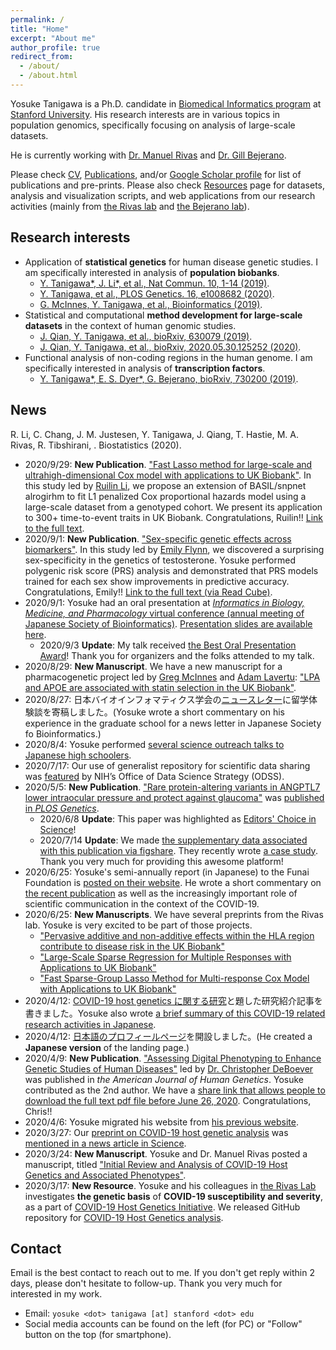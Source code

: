 ```yaml
---
permalink: /
title: "Home"
excerpt: "About me"
author_profile: true
redirect_from:
  - /about/
  - /about.html
---
```


Yosuke Tanigawa is a Ph.D. candidate in [Biomedical Informatics program](https://med.stanford.edu/bmi.html) at [Stanford University](https://www.stanford.edu/). His research interests are in various topics in population genomics, specifically focusing on analysis of large-scale datasets.

He is currently working with [Dr. Manuel Rivas](http://med.stanford.edu/rivaslab/) and [Dr. Gill Bejerano](http://bejerano.stanford.edu/).

Please check [CV](/cv), [Publications](/publications), and/or [Google Scholar profile](https://scholar.google.com/citations?user=9hVh3nQAAAAJ&hl=en) for list of publications and pre-prints. Please also check [Resources](/resources) page for datasets, analysis and visualization scripts, and web applications from our research activities (mainly from [the Rivas lab](http://med.stanford.edu/rivaslab/) and [the Bejerano lab](http://bejerano.stanford.edu/)).

## Research interests

- Application of **statistical genetics** for human disease genetic studies. I am specifically interested in analysis of **population biobanks**.
  - [Y. Tanigawa\*, J. Li\*, et al., Nat Commun. 10, 1-14 (2019)](/publication/2019-09-06-DeGAs).
  - [Y. Tanigawa, et al., PLOS Genetics. 16, e1008682 (2020)](/publication/2020-05-05-ANGPTL7).
  - [G. McInnes, Y. Tanigawa, et al., Bioinformatics (2019)](/publication/2018-12-05-GBE).
- Statistical and computational **method development for large-scale datasets** in the context of human genomic studies.
  - [J. Qian, Y. Tanigawa, et al., bioRxiv, 630079 (2019)](/publication/preprint-2019-05-07-snpnet).
  - [J. Qian, Y. Tanigawa, et al., bioRxiv, 2020.05.30.125252 (2020)](/publication/preprint-2020-05-30-SRRR).
- Functional analysis of non-coding regions in the human genome. I am specifically interested in analysis of **transcription factors**.
  - [Y. Tanigawa\*, E. S. Dyer\*, G. Bejerano, bioRxiv, 730200 (2019)](/publication/preprint-2019-08-20-whichtf).

## News

R. Li, C. Chang, J. M. Justesen, Y. Tanigawa, J. Qiang, T. Hastie, M. A. Rivas, R. Tibshirani, . Biostatistics (2020).

- 2020/9/29: **New Publication**. ["Fast Lasso method for large-scale and ultrahigh-dimensional Cox model with applications to UK Biobank"](/publication/2020-09-29-snpnet-cox). In this study led by [Ruilin Li](https://profiles.stanford.edu/ruilin-li), we propose an extension of BASIL/snpnet alrogirhm to fit L1 penalized Cox proportional hazards model using a large-scale dataset from a genotyped cohort. We present its application to 300+ time-to-event traits in UK Biobank. Congratulations, Ruilin!! [Link to the full text](https://academic.oup.com/biostatistics/advance-article/doi/10.1093/biostatistics/kxaa038/5912682?guestAccessKey=4b80ff8f-0376-4745-bc59-f236ca438b48).
- 2020/9/1: **New Publication**. ["Sex-specific genetic effects across biomarkers"](/publication/2020-09-01-SEMM). In this study led by [Emily Flynn](https://datascience.stanford.edu/people/emily-flynn), we discovered a surprising sex-specificity in the genetics of testosterone. Yosuke performed polygenic risk score (PRS) analysis and demonstrated that PRS models trained for each sex show improvements in predictive accuracy. Congratulations, Emily!! [Link to the full text (via Read Cube)](https://rdcu.be/b6DJF).
- 2020/9/1: Yosuke had an oral presentation at [_Informatics in Biology, Medicine, and Pharmacology_ virtual conference (annual meeting of Japanese Society of Bioinformatics)](https://www.jsbi.org/iibmp2020/program/oral.html). [Presentation slides are available here](/talks/2020-09-01-IIBMP2020).
  - 2020/9/3 **Update**: My talk received [the Best Oral Presentation Award](https://www.jsbi.org/news/annual-meetings/20200914-nenkai/)! Thank you for organizers and the folks attended to my talk.
- 2020/8/29: **New Manuscript**. We have a new manuscript for a pharmacogenetic project led by [Greg McInnes](https://twitter.com/gregorymcinnes) and [Adam Lavertu](https://twitter.com/lavertu_adam): ["LPA and APOE are associated with statin selection in the UK Biobank"](/publication/preprint-2020-08-29-DS-GWAS).
- 2020/8/27: 日本バイオインフォマティクス学会の[ニュースレター](https://www.jsbi.org/news/topics/20200827/)に留学体験談を寄稿しました。(Yosuke wrote a short commentary on his experience in the graduate school for a news letter in Japanese Society fo Bioinformatics.)
- 2020/8/4: Yosuke performed [several science outreach talks to Japanese high schoolers](/posts/2020/08/outreach_jp/).
- 2020/7/17: Our use of generalist repository for scientific data sharing was [featured](https://datascience.nih.gov/data-ecosystem/exploring-a-generalist-repository-for-nih-funded-data) by NIH’s Office of Data Science Strategy (ODSS).
- 2020/5/5: **New Publication**. ["Rare protein-altering variants in ANGPTL7 lower intraocular pressure and protect against glaucoma"](/publication/2020-05-05-ANGPTL7) was [published in *PLOS Genetics*](https://doi.org/10.1371/journal.pgen.1008682).
  - 2020/6/8 **Update**: This paper was highlighted as [Editors' Choice in Science](https://science.sciencemag.org/content/368/6494/twil)!
  - 2020/7/14 **Update**: We made [the supplementary data associated with this publication via figshare](/resources/2019-ANGPTL7-data). They recently wrote [a case study](https://doi.org/10.6084/m9.figshare.12640247). Thank you very much for providing this awesome platform!
- 2020/6/25: Yosuke's semi-annually report (in Japanese) to the Funai Foundation is [posted on their website](https://funaifoundation.jp/scholarship/grantee_tanigawa_yosuke.html). He wrote a short commentary on [the recent publication](/publication/2020-05-05-ANGPTL7) as well as the increasingly important role of scientific communication in the context of the COVID-19.
- 2020/6/25: **New Manuscripts**. We have several preprints from the Rivas lab. Yosuke is very excited to be part of those projects.
  - ["Pervasive additive and non-additive effects within the HLA region contribute to disease risk in the UK Biobank"](/publication/preprint-2020-05-28-HLA)
  - ["Large-Scale Sparse Regression for Multiple Responses with Applications to UK Biobank"](/publication/preprint-2020-05-30-SRRR)
  - ["Fast Sparse-Group Lasso Method for Multi-response Cox Model with Applications to UK Biobank"](/publication/preprint-2020-06-22-mr-cox)
- 2020/4/12: [COVID-19 host genetics に関する研究](/posts/2020/04/COVID-19-hg-jp/)と題した研究紹介記事を書きました。Yosuke also wrote [a brief summary of this COVID-19 related research activities in Japanese](/posts/2020/04/COVID-19-hg-jp/).
- 2020/4/12: [日本語のプロフィールページ](/about_jp)を開設しました。(He created a **Japanese version** of the landing page.)
- 2020/4/9: **New Publication**. ["Assessing Digital Phenotyping to Enhance Genetic Studies of Human Diseases"](/publication/2020-05-07-digial-phenotyping) led by [Dr. Christopher DeBoever](https://cdeboever3.github.io/) was published in *the American Journal of Human Genetics*. Yosuke contributed as the 2nd author. We have a [share link that allows people to download the full text pdf file before June 26, 2020](https://authors.elsevier.com/c/1b166geWy1KZ). Congratulations, Chris!!
- 2020/4/6: Yosuke migrated his website from [his previous website](https://sites.google.com/site/yktanigawa/home).
- 2020/3/27: Our [preprint on COVID-19 host genetic analysis](https://doi.org/10.20944/preprints202003.0356.v1) was [mentioned in a news article in Science](https://doi.org/10.1126/science.abb9192).
- 2020/3/24: **New Manuscript**. Yosuke and Dr. Manuel Rivas posted a manuscript, titled ["Initial Review and Analysis of COVID-19 Host Genetics and Associated Phenotypes"](/publication/preprint-2020-03-24-covid19).
- 2020/3/17: **New Resource**.
Yosuke and his colleagues in [the Rivas Lab](http://med.stanford.edu/rivaslab/) investigates **the genetic basis** of **COVID-19 susceptibility and severity**, as a part of [COVID-19 Host Genetics Initiative](https://covid19hg.netlify.com/). We released GitHub repository for [COVID-19 Host Genetics analysis](https://github.com/rivas-lab/covid19).

## Contact

Email is the best contact to reach out to me. If you don't get reply within 2 days, please don't hesitate to follow-up. Thank you very much for interested in my work.

- Email: `yosuke <dot> tanigawa [at] stanford <dot> edu`
- Social media accounts can be found on the left (for PC) or "Follow" button on the top (for smartphone).
